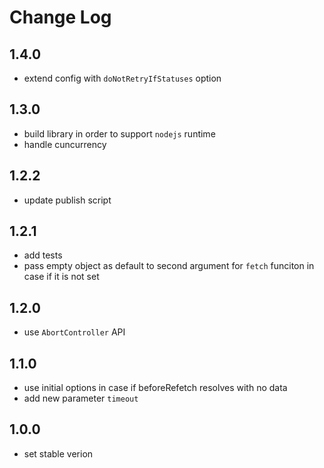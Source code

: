 # Change Log

## 1.4.0

- extend config with `doNotRetryIfStatuses` option

## 1.3.0

- build library in order to support `nodejs` runtime
- handle cuncurrency

## 1.2.2

- update publish script

## 1.2.1

- add tests
- pass empty object as default to second argument for `fetch` funciton in case if it is not set

## 1.2.0

- use `AbortController` API

## 1.1.0

- use initial options in case if beforeRefetch resolves with no data
- add new parameter `timeout`

## 1.0.0

- set stable verion

